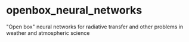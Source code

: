 # openbox_neural_networks
"Open box" neural networks for radiative transfer and other problems in weather and atmospheric science

